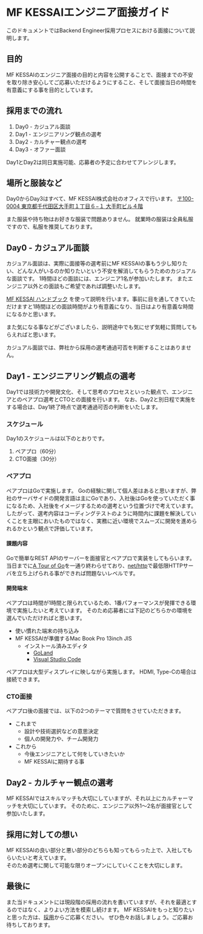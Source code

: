 MF KESSAIエンジニア面接ガイド
============================

このドキュメントではBackend Engineer採用プロセスにおける面接について説明します。

## 目的

MF KESSAIのエンジニア面接の目的と内容を公開することで、面接までの不安を取り除き安心してご応募いただけるようにすること、そして面接当日の時間を有意義にする事を目的としています。

## 採用までの流れ

1. Day0 - カジュアル面談
2. Day1 - エンジニアリング観点の選考
3. Day2 - カルチャー観点の選考
4. Day3 - オファー面談

Day1とDay2は同日実施可能、応募者の予定に合わせてアレンジします。

## 場所と服装など

Day0からDay3はすべて、MF KESSAI株式会社のオフィスで行います。
[〒100-0004 東京都千代田区大手町１丁目６−１ 大手町ビル４階](https://goo.gl/maps/d17bFxPDDjK2)

また服装や持ち物はお好きな服装で問題ありません。
就業時の服装は全員私服ですので、私服を推奨しております。

## Day0 - カジュアル面談

カジュアル面談は、実際に面接等の選考前にMF KESSAIの事もう少し知りたい、どんな人がいるのか知りたいという不安を解消してもらうためのカジュアルな面談です。
1時間ほどの面談には、エンジニア1名が参加いたします。
またエンジニア以外との面談もご希望であれば調整いたします。

[MF KESSAI ハンドブック](https://github.com/mfkessai/handbook/blob/master/README.md) を使って説明を行います。事前に目を通してきていただけますと1時間ほどの面談時間がより有意義になり、当日はより有意義な時間になるかと思います。

また気になる事などがございましたら、説明途中でも気にせず気軽に質問してもらえればと思います。

カジュアル面談では、弊社から採用の選考通過可否を判断することはありません。

## Day1 - エンジニアリング観点の選考

Day1では技術力や開発文化、そして思考のプロセスといった観点で、エンジニアとのペアプロ選考とCTOとの面接を行います。
なお、Day2と別日程で実施をする場合は、Day1終了時点で選考通過可否の判断をいたします。

### スケジュール

Day1のスケジュールは以下のとおりです。

1. ペアプロ（60分）
2. CTO面接（30分）

### ペアプロ

ペアプロはGoで実施します。
Goの経験に関して個人差はあると思いますが、弊社のサーバサイドの開発言語は主にGoであり、入社後はGoを使っていただく事になるため、入社後をイメージするための選考という位置づけで考えています。
したがって、選考内容はコーディングテストのように時間内に課題を解決していくことを主眼においたものではなく、実務に近い環境でスムーズに開発を進められるかという観点で評価しています。

#### 課題内容

Goで簡単なREST APIのサーバーを面接官とペアプロで実装をしてもらいます。
当日までに[A Tour of Go](https://go-tour-jp.appspot.com/welcome/1)を一通り終わらせており、[net/http](https://golang.org/pkg/net/http/)で最低限HTTPサーバを立ち上げられる事ができれば問題ないレベルです。

#### 開発端末

ペアプロは時間が1時間と限られているため、1番パフォーマンスが発揮できる環境で実施したいと考えています。
そのため応募者には下記のどちらかの環境を選んでいただければと思います。

- 使い慣れた端末の持ち込み
- MF KESSAIが準備するMac Book Pro 13inch JIS
  - インストール済みエディタ
    - [GoLand](https://www.jetbrains.com/go/)
    - [Visual Studio Code](https://code.visualstudio.com)

ペアプロは大型ディスプレイに映しながら実施します。
HDMI, Type-Cの場合は接続できます。

### CTO面接

ペアプロ後の面接では、以下の2つのテーマで質問をさせていただきます。

- これまで
  - 設計や技術選択などの意思決定
  - 個人の開発力や、チーム開発力
- これから
  - 今後エンジニアとして何をしていきたいか
  - MF KESSAIに期待する事

## Day2 - カルチャー観点の選考

MF KESSAIではスキルマッチも大切にしていますが、それ以上にカルチャーマッチを大切にしています。
そのために、エンジニア以外1〜2名が面接官として参加いたします。

## 採用に対しての想い

MF KESSAIの良い部分と悪い部分のどちらも知ってもらった上で、入社してもらいたいと考えています。  
そのため選考に関して可能な限りオープンにしていくことを大切にします。

## 最後に

また当ドキュメントには現段階の採用の流れを書いていますが、それを最適とするのではなく、よりよい方法を模索し続けます。
MF KESSAIをもっと知りたいと思った方は、[採用](https://corp.mfkessai.co.jp/recruit/)からご応募ください。
ぜひ色々お話しましょう。ご応募お待ちしております。
